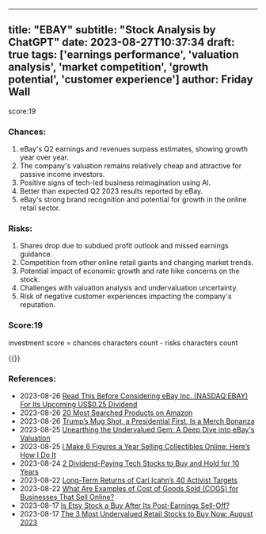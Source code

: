 
---
title: "EBAY"
subtitle: "Stock Analysis by ChatGPT"
date: 2023-08-27T10:37:34
draft: true
tags: ['earnings performance', 'valuation analysis', 'market competition', 'growth potential', 'customer experience']
author: Friday Wall
---

score:19
### Chances:
1. eBay's Q2 earnings and revenues surpass estimates, showing growth year over year.
2. The company's valuation remains relatively cheap and attractive for passive income investors.
3. Positive signs of tech-led business reimagination using AI.
4. Better than expected Q2 2023 results reported by eBay.
5. eBay's strong brand recognition and potential for growth in the online retail sector.
### Risks:
1. Shares drop due to subdued profit outlook and missed earnings guidance.
2. Competition from other online retail giants and changing market trends.
3. Potential impact of economic growth and rate hike concerns on the stock.
4. Challenges with valuation analysis and undervaluation uncertainty.
5. Risk of negative customer experiences impacting the company's reputation.
### Score:19
investment score = chances characters count - risks characters count

{{<tradingview symbol="NASDAQ:EBAY">}}
### References:
- 2023-08-26 [Read This Before Considering eBay Inc. (NASDAQ:EBAY) For Its Upcoming US$0.25 Dividend](https://finance.yahoo.com/news/read-considering-ebay-inc-nasdaq-124133837.html?.tsrc=rss)
- 2023-08-26 [20 Most Searched Products on Amazon](https://finance.yahoo.com/news/20-most-searched-products-amazon-225958585.html?.tsrc=rss)
- 2023-08-26 [Trump’s Mug Shot, a Presidential First, Is a Merch Bonanza](https://finance.yahoo.com/m/b52aa66f-1942-3fd1-92c3-95ea663f2f58/trump%E2%80%99s-mug-shot%2C-a.html?.tsrc=rss)
- 2023-08-25 [Unearthing the Undervalued Gem: A Deep Dive into eBay's Valuation](https://finance.yahoo.com/news/unearthing-undervalued-gem-deep-dive-153210569.html?.tsrc=rss)
- 2023-08-25 [I Make 6 Figures a Year Selling Collectibles Online: Here’s How I Do It](https://finance.yahoo.com/news/6-figures-selling-collectibles-online-140008468.html?.tsrc=rss)
- 2023-08-24 [2 Dividend-Paying Tech Stocks to Buy and Hold for 10 Years](https://finance.yahoo.com/m/4fcb33b7-3ffc-3408-bb60-a8f65c5b1b84/2-dividend-paying-tech-stocks.html?.tsrc=rss)
- 2023-08-22 [Long-Term Returns of Carl Icahn’s 40 Activist Targets](https://finance.yahoo.com/news/long-term-returns-carl-icahn-150229115.html?.tsrc=rss)
- 2023-08-22 [What Are Examples of Cost of Goods Sold (COGS) for Businesses That Sell Online?](https://finance.yahoo.com/m/5102fdcb-f11a-38db-991c-13720c769c8f/what-are-examples-of-cost-of.html?.tsrc=rss)
- 2023-08-17 [Is Etsy Stock a Buy After Its Post-Earnings Sell-Off?](https://finance.yahoo.com/m/12a1c877-b298-37ca-b292-650148bb1cc3/is-etsy-stock-a-buy-after-its.html?.tsrc=rss)
- 2023-08-17 [The 3 Most Undervalued Retail Stocks to Buy Now: August 2023](https://finance.yahoo.com/news/3-most-undervalued-retail-stocks-013531460.html?.tsrc=rss)


                